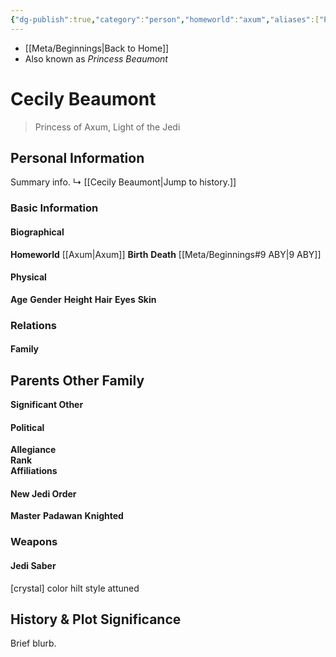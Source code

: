 ```yaml
---
{"dg-publish":true,"category":"person","homeworld":"axum","aliases":["Princess Beaumont"],"tags":["jedi","rebellian","jediknight","newjediorder","i ii iii iv v vi vii","forcesensitive","unfinished"],"permalink":"/cecily-beaumont/","dgHomeLink":false,"dgPassFrontmatter":true}
---
```


- [[Meta/Beginnings|Back to Home]]
- Also known as *Princess Beaumont*

# Cecily Beaumont
>Princess of Axum, Light of the Jedi

## Personal Information
Summary info.
↳ [[Cecily Beaumont|Jump to history.]]

### Basic Information

#### Biographical
**Homeworld** [[Axum|Axum]]
**Birth** 
**Death** [[Meta/Beginnings#9 ABY|9 ABY]]

#### Physical
**Age** 
**Gender** 
**Height** 
**Hair** 
**Eyes** 
**Skin** 

### Relations

#### Family
**Parents** 
**Other Family**
- 

**Significant Other** 

#### Political
**Allegiance**  
**Rank**  
**Affiliations**  

#### New Jedi Order
**Master** 
**Padawan** 
**Knighted** 

### Weapons

#### Jedi Saber
[crystal] color hilt style attuned

## History & Plot Significance
Brief blurb.